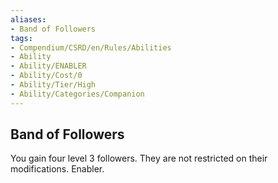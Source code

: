 ```yaml
---
aliases:
- Band of Followers
tags:
- Compendium/CSRD/en/Rules/Abilities
- Ability
- Ability/ENABLER
- Ability/Cost/0
- Ability/Tier/High
- Ability/Categories/Companion
---
```


  
## Band of Followers  
You gain four level 3 followers. They are not restricted on their modifications. Enabler.